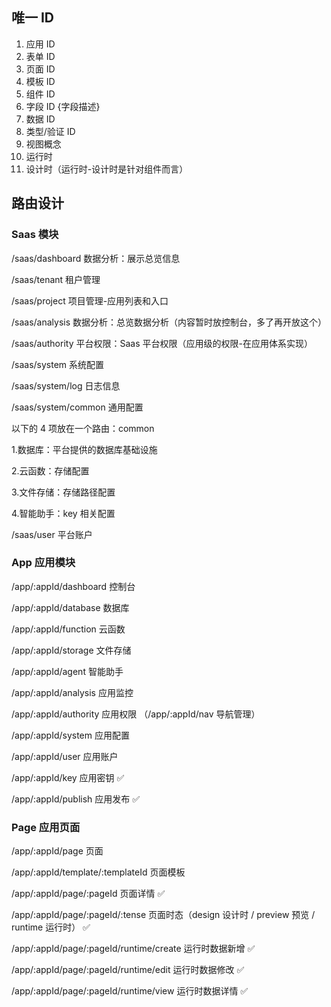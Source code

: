 ## 唯一 ID

1. 应用 ID
2. 表单 ID
3. 页面 ID
4. 模板 ID
5. 组件 ID
6. 字段 ID {字段描述}
7. 数据 ID
8. 类型/验证 ID
9. 视图概念
10. 运行时
11. 设计时（运行时-设计时是针对组件而言）

## 路由设计

### Saas 模块

/saas/dashboard 数据分析：展示总览信息

/saas/tenant 租户管理

/saas/project 项目管理-应用列表和入口

/saas/analysis 数据分析：总览数据分析（内容暂时放控制台，多了再开放这个）

/saas/authority 平台权限：Saas 平台权限（应用级的权限-在应用体系实现）

/saas/system 系统配置

/saas/system/log 日志信息

/saas/system/common 通用配置

以下的 4 项放在一个路由：common

1.数据库：平台提供的数据库基础设施

2.云函数：存储配置

3.文件存储：存储路径配置

4.智能助手：key 相关配置

/saas/user 平台账户

### App 应用模块

/app/:appId/dashboard 控制台

/app/:appId/database 数据库

/app/:appId/function 云函数

/app/:appId/storage 文件存储

/app/:appId/agent 智能助手

/app/:appId/analysis 应用监控

/app/:appId/authority 应用权限 （/app/:appId/nav 导航管理）

/app/:appId/system 应用配置

/app/:appId/user 应用账户

/app/:appId/key 应用密钥 ✅

/app/:appId/publish 应用发布 ✅

### Page 应用页面

/app/:appId/page 页面

/app/:appId/template/:templateId 页面模板

/app/:appId/page/:pageId 页面详情 ✅

/app/:appId/page/:pageId/:tense 页面时态（design 设计时 / preview 预览 / runtime 运行时） ✅

/app/:appId/page/:pageId/runtime/create 运行时数据新增 ✅

/app/:appId/page/:pageId/runtime/edit 运行时数据修改 ✅

/app/:appId/page/:pageId/runtime/view 运行时数据详情 ✅
